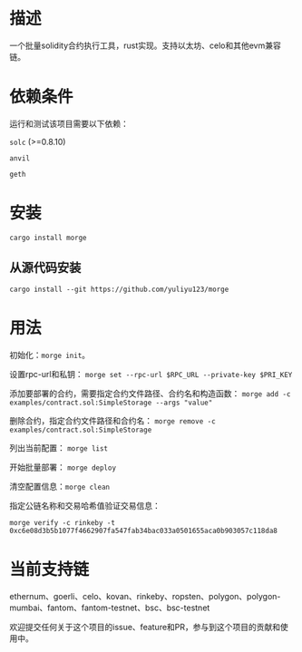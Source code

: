 # 描述
一个批量solidity合约执行工具，rust实现。支持以太坊、celo和其他evm兼容链。

# 依赖条件
运行和测试该项目需要以下依赖：

`solc` (>=0.8.10)

`anvil`

`geth`

# 安装
`cargo install morge`

## 从源代码安装
`cargo install --git https://github.com/yuliyu123/morge`

# 用法
初始化：`morge init`。

设置rpc-url和私钥：
`morge set --rpc-url $RPC_URL --private-key $PRI_KEY`

添加要部署的合约，需要指定合约文件路径、合约名和构造函数：
`morge add -c examples/contract.sol:SimpleStorage --args "value"`

删除合约，指定合约文件路径和合约名：
`morge remove -c examples/contract.sol:SimpleStorage`

列出当前配置：
`morge list`

开始批量部署：
`morge deploy`

清空配置信息：`morge clean`

指定公链名称和交易哈希值验证交易信息：

`morge verify -c rinkeby -t 0xc6e08d3b5b1077f4662907fa547fab34bac033a0501655aca0b903057c118da8`

# 当前支持链
ethernum、goerli、celo、kovan、rinkeby、ropsten、polygon、polygon-mumbai、fantom、fantom-testnet、bsc、bsc-testnet

欢迎提交任何关于这个项目的issue、feature和PR，参与到这个项目的贡献和使用中。